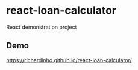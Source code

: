 # react-loan-calculator
React demonstration project

## Demo
https://richardinho.github.io/react-loan-calculator/
